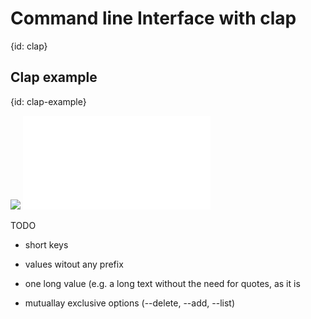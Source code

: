 # Command line Interface with clap
{id: clap}

## Clap example
{id: clap-example}

![](examples/clap-example/Cargo.toml)
![](examples/clap-example/src/main.rs)

TODO

* short keys
* values witout any prefix
* one long value (e.g. a long text without the need for quotes, as it is

* mutuallay exclusive options (--delete, --add, --list)


